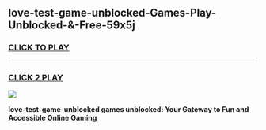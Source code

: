 
## love-test-game-unblocked-Games-Play-Unblocked-&-Free-59x5j
<h3>
<a href="https://premium76.site?title=love-test-game-unblocked&ref=24A">CLICK TO PLAY</a></h3>
<hr>

<h3>
<a href="https://premium76.site?title=love-test-game-unblocked&ref=24A">CLICK 2 PLAY</a>
  
</h3>

<a href="https://premium76.site?title=love-test-game-unblocked&ref=24A"><img src="https://clearcache.store/games.png"></a>


**love-test-game-unblocked games unblocked: Your Gateway to Fun and Accessible Online Gaming**
